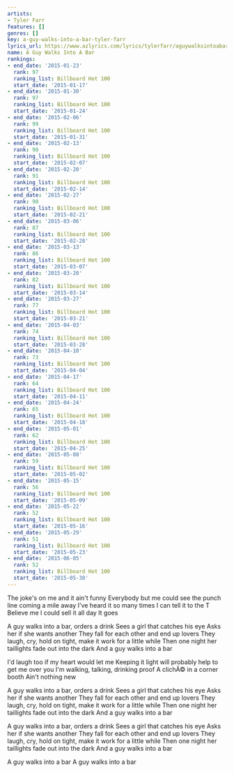 ```yaml
---
artists:
- Tyler Farr
features: []
genres: []
key: a-guy-walks-into-a-bar-tyler-farr
lyrics_url: https://www.azlyrics.com/lyrics/tylerfarr/aguywalksintoabar.html
name: A Guy Walks Into A Bar
rankings:
- end_date: '2015-01-23'
  rank: 97
  ranking_list: Billboard Hot 100
  start_date: '2015-01-17'
- end_date: '2015-01-30'
  rank: 97
  ranking_list: Billboard Hot 100
  start_date: '2015-01-24'
- end_date: '2015-02-06'
  rank: 99
  ranking_list: Billboard Hot 100
  start_date: '2015-01-31'
- end_date: '2015-02-13'
  rank: 98
  ranking_list: Billboard Hot 100
  start_date: '2015-02-07'
- end_date: '2015-02-20'
  rank: 91
  ranking_list: Billboard Hot 100
  start_date: '2015-02-14'
- end_date: '2015-02-27'
  rank: 90
  ranking_list: Billboard Hot 100
  start_date: '2015-02-21'
- end_date: '2015-03-06'
  rank: 87
  ranking_list: Billboard Hot 100
  start_date: '2015-02-28'
- end_date: '2015-03-13'
  rank: 86
  ranking_list: Billboard Hot 100
  start_date: '2015-03-07'
- end_date: '2015-03-20'
  rank: 82
  ranking_list: Billboard Hot 100
  start_date: '2015-03-14'
- end_date: '2015-03-27'
  rank: 77
  ranking_list: Billboard Hot 100
  start_date: '2015-03-21'
- end_date: '2015-04-03'
  rank: 74
  ranking_list: Billboard Hot 100
  start_date: '2015-03-28'
- end_date: '2015-04-10'
  rank: 73
  ranking_list: Billboard Hot 100
  start_date: '2015-04-04'
- end_date: '2015-04-17'
  rank: 64
  ranking_list: Billboard Hot 100
  start_date: '2015-04-11'
- end_date: '2015-04-24'
  rank: 65
  ranking_list: Billboard Hot 100
  start_date: '2015-04-18'
- end_date: '2015-05-01'
  rank: 62
  ranking_list: Billboard Hot 100
  start_date: '2015-04-25'
- end_date: '2015-05-08'
  rank: 59
  ranking_list: Billboard Hot 100
  start_date: '2015-05-02'
- end_date: '2015-05-15'
  rank: 56
  ranking_list: Billboard Hot 100
  start_date: '2015-05-09'
- end_date: '2015-05-22'
  rank: 52
  ranking_list: Billboard Hot 100
  start_date: '2015-05-16'
- end_date: '2015-05-29'
  rank: 51
  ranking_list: Billboard Hot 100
  start_date: '2015-05-23'
- end_date: '2015-06-05'
  rank: 52
  ranking_list: Billboard Hot 100
  start_date: '2015-05-30'
---
```


The joke's on me and it ain't funny
Everybody but me could see the punch line coming a mile away
I've heard it so many times I can tell it to the T
Believe me I could sell it all day
It goes

A guy walks into a bar, orders a drink
Sees a girl that catches his eye
Asks her if she wants another
They fall for each other and end up lovers
They laugh, cry, hold on tight, make it work for a little while
Then one night her taillights fade out into the dark
And a guy walks into a bar

I'd laugh too if my heart would let me
Keeping it light will probably help to get me over you
I'm walking, talking, drinking proof
A clichÃ© in a corner booth
Ain't nothing new

A guy walks into a bar, orders a drink
Sees a girl that catches his eye
Asks her if she wants another
They fall for each other and end up lovers
They laugh, cry, hold on tight, make it work for a little while
Then one night her taillights fade out into the dark
And a guy walks into a bar

A guy walks into a bar, orders a drink
Sees a girl that catches his eye
Asks her if she wants another
They fall for each other and end up lovers
They laugh, cry, hold on tight, make it work for a little while
Then one night her taillights fade out into the dark
And a guy walks into a bar

A guy walks into a bar
A guy walks into a bar



